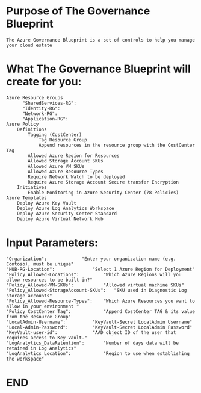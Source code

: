 
**Purpose of The Governance Blueprint**
============================
	The Azure Governance Blueprint is a set of controls to help you manage your cloud estate

		
**What The Governance Blueprint will create for you:**
============================
	Azure Resource Groups
		  "SharedServices-RG": 
		  "Identity-RG": 
		  "Network-RG": 
		  "Application-RG": 
	Azure Policy
		Definitions
			Tagging (CostCenter)
				Tag Resource Group
				Append resources in the resource group with the CostCenter Tag
			Allowed Azure Region for Resources
			Allowed Storage Account SKUs
			Allowed Azure VM SKUs	
			Allowed Azure Resource Types
			Require Network Watch to be deployed 
			Require Azure Storage Account Secure transfer Encryption
		Initiatives
			Enable Monitoring in Azure Security Center (78 Policies)			
	Azure Templates
		Deploy Azure Key Vault 
		Deploy Azure Log Analytics Workspace
		Deploy Azure Security Center Standard
		Deploy Azure Virtual Network Hub

			
**Input Parameters:**
============================
	"Organization":				"Enter your organization name (e.g. Contoso), must be unique"
    "HUB-RG-Location":				"Select 1 Azure Region for Deployment"
    "Policy_Allowed-Locations":			"Which Azure Regions will you allow resources to be built in?"
    "Policy_Allowed-VM-SKUs":			"Allowed virtual machine SKUs"
    "Policy_Allowed-StorageAccount-SKUs":	"SKU used in Diagnostic Log storage accounts"
	"Policy_Allowed-Resource-Types":	"Which Azure Resources you want to allow in your environment "
    "Policy_CostCenter_Tag":			"Append CostCenter TAG & its value from the Resource Group"
    "LocalAdmin-Username":			"KeyVault-Secret LocalAdmin Username"
    "Local-Admin-Password":			"KeyVault-Secret LocalAdmin Password"
    "KeyVault-user-id":				"AAD object ID of the user that requires access to Key Vault."
	"LogAnalytics_DataRetention":		"Number of days data will be retained in Log Analytics"
    "LogAnalytics_Location":			"Region to use when establishing the workspace"


**END**
============================
